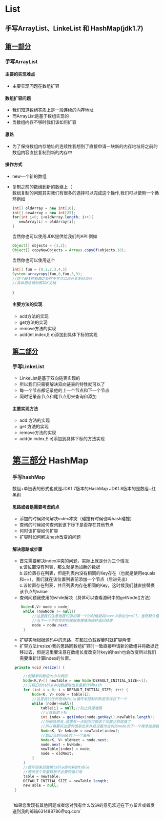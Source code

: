 List
============
手写ArrayList、LinkeList 和 HashMap(jdk1.7)
----------------------------------
[第一部分](https://github.com/JialongWen/List/tree/master/src/com/wjl/list/arraylist)
-----------
### 手写ArrayList
#### 主要的实现难点<br>
* 主要实现问题在数组扩容
#### 数组扩容问题
* 我们知道数组实质上是一段连续的内存地址
* 而ArrayList是基于数组实现的
* 当数组内存不够时我们该如何扩容
#### 思路
* 为了保持数组内存地址的连续性我想到了直接申请一块新的内存地址将之前的数组内容直接复制到新的内存中
#### 操作方式
* new一个新的数组
* 复制之前的数组到新的数组上（<br>
   数组复制的问题其实我们有很多的选择可以完成这个操作,我们可以使用一个循环例如
   ```Java
   int[] oldArray = new int[10];
   int[] newArray = new int[25];
   for(int i=0; i<oldArray.length; i++){
      newArray[i] = oldArray[i];
   }
   ```
   当然你也可以使用JDK提供给我们的API 例如
   ```Java
   Object[] objects = {1,2};
   Object[] copyNewObjects = Arrays.copyOf(objects,10);
   ```
   当然你也可以使用这个
   ```Java
   int[] fun = {0,1,2,3,4,5}
   System.arraycopy(fun,0,fun,3,3);
   //这个API的有趣之处在于它可以自己复制给自己
   //具体用法请参照JDK文档
   ```
   )
   #### 主要方法的实现
   * add方法的实现
   * get方法的实现
   * remove方法的实现
   * add(int index,E e)添加到具体下标的实现
   
   [第二部分](https://github.com/JialongWen/List/tree/master/src/com/wjl/list/linkelist)
   ---------
   ### 手写LinkeList
   * LinkeList是基于双向链表实现的
   * 所以我们只需要解决双向链表的特性就可以了
   * 每一个节点都记录他的上一个节点和下一个节点
   * 同时记录首节点和尾节点用来查询和添加
   #### 主要实现方法
   * add 方法的实现
   * get 方法的实现
   * remove方法的实现
   * add(in index,E e)添加到具体下标的方法实现
   
   [第三部分](https://github.com/JialongWen/Map)
   HashMap
   ========
   ### 手写hashMap
   数组+单链表的形式也就是JDK1.7版本的HashMap JDK1.8版本的是数组+红黑树
   #### 思路或者是需要考虑的点
   * 添加的时候如何解决index冲突（碰撞有时候也叫hash碰撞）
   * 查询的时候如何查询到该下标下是否存在其他节点
   * 何时该扩容如何扩容
   * 扩容时如何解决hash改变的问题
   #### 解决思路或步骤
   * 首先需要解决index冲突的问题，实际上就是分为三个情况<br>
      a.该位置没有列表，那么就是添加新的数据<br>
      b.该位置存在列表，但是列表内没有相同的Key存在（也就是使用equals和==），我们就在该位置列表前添加一个节点（后进先出）<br>
      c.该位置存在列表，并且列表内存在相同的Key，这时候我们就直接替换该节点的value<br>
   * 查询问题我使用的while解决（具体可以查看源码中的getNode()方法）
   ```Java
       Node<K,V> node = node;
        while (nowNode != null){
            //这里我们注意当我们添加第一个的时候就将next中添加为null，当然默认值应该就是null
            //当下一个不存在的时候就直接推出循环返回结果
            node = node.next;
        }
   ```
   * 扩容实际根据源码中的思路，在超过负载容量时就扩容两倍
   * 扩容方法(resize)我的思路同数组扩容时一致直接申请新的数组并将数据迁移过去，但是这里要注意在数组长度改变时key的hash也会改变所以我们需要重新计算index的位置。
   ```Java
    private void resize() {

        //创建新的数组大小为两倍
        Node<K,V>[] newTable = new Node[DEFAULT_INITIAL_SIZE<<1];
        //先将旧的table中的数据取出来重新计算hash
        for (int i = 0; i < DEFAULT_INITIAL_SIZE; i++) {
            Node<K, V> node = table[i];
            //这里我们任然使用while循环来控制判断是否存在下一个
            while (node!=null){
                table[i] = null;//防止资源泄漏
                //计算新的下标
                int index = getIndex(node.getKey(),newTable.length);
                //将他放进去,这里有一点因为可能这个位置之前就值了
                //所以需要将这里的值取出来并且设置为当前的node的下一个再添加到容器中
                Node<K, V> kvNode = newTable[index];
                //取出当前node的下一个备用
                Node<K, V> oldNext = node.next;
                node.next = kvNode;
                newTable[index] = node;
                node = oldNext;
            }
        }
        //循环结束后替换table指向新的table
        //修改各个变量释放不必要的强引用
        table = newTable;
        DEFAULT_INITIAL_SIZE = newTable.length;
        newTable = null;
    }
   ```
   <br>
    `如果您发现有其他问题或者您对我有什么改进的意见欢迎在下方留言或者发送到我的邮箱631488786@qq.com`

